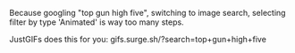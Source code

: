 Because googling "top gun high five", switching to image search, selecting filter by type 'Animated' is way too many steps. 

JustGIFs does this for you: gifs.surge.sh/?search=top+gun+high+five
